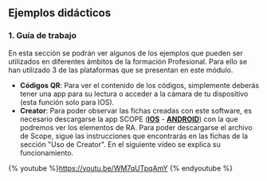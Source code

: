 ## Ejemplos didácticos

### 1\. Guía de trabajo

En esta sección se podrán ver algunos de los ejemplos que pueden ser utilizados en diferentes ámbitos de la formación Profesional. Para ello se han utilizado 3 de las plataformas que se presentan en este módulo.

*   **Códigos QR**: Para ver el contenido de los códigos, simplemente deberás tener una app para su lectura o acceder a la cámara de tu dispositivo (esta función solo para IOS).
*   **Creator**: Para poder observar las fichas creadas con este software, es necesario descargarse la app SCOPE (**[IOS](https://itunes.apple.com/es/app/scope/id1267294165?mt=8)** - **[ANDROID](https://play.google.com/store/apps/details?id=com.aumentaty.scope&hl=es)**) con la que podremos ver los elementos de RA. Para poder descargarse el archivo de Scope, sigue las instrucciones que encontrarás en las fichas de la sección "Uso de Creator". En el siguiente vídeo se explica su funcionamiento. 

{% youtube %}https://youtu.be/WM7qUTpqAmY {% endyoutube %}